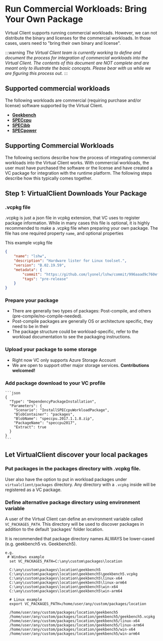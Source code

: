 # Run Commercial Workloads: Bring Your Own Package
Virtual Client supports running commercial workloads. However, we can not distribute the binary and licenses for the commercial workloads. In those cases, users need to "bring their own binary and license".

:::warning
*The Virtual Client team is currently working to define and document the process for integration of commercial workloads into the Virtual Client.
The contents of this document are NOT complete and are meant only to illustrate the basic concepts. Please bear with us while we are figuring this
process out.*
:::

## Supported commercial workloads
The following workloads are commercial (requiring purchase and/or license) software supported by the Virtual Client.

* **[Geekbench](../workloads/geekbench/geekbench.md)**
* **[SPECcpu](../workloads/speccpu/speccpu.md)**
* **[SPECjbb](../workloads/specjbb/specjbb.md)**
* **[SPECpower](../workloads/specpower/specpower.md)**  

## Supporting Commercial Workloads
The following sections describe how the process of integrating commercial workloads into the Virtual Client works. With commercial workloads, the user must
have purchased the software or the license and have created a VC package for integration with the runtime platform. The following steps describe how this typically
comes together.

## Step 1: VirtualClient Downloads Your Package
### .vcpkg file
.vcpkg is just a json file in vcpkg extension, that VC uses to register package information. While in many cases this file is optional, it is 
highly recommended to make a .vcpkg file when preparing your own package. The file has one required property `name`, and optional properties

This example vcpkg file 
```json
{
    "name": "lshw",
    "description": "Hardware lister for Linux toolset.",
    "version": "B.02.19.59",
    "metadata": {
        "commit": "https://github.com/lyonel/lshw/commit/996aaad9c760efa6b6ffef8518999ec226af049a",
        "tags": "pre-release"
    }
}
```

### Prepare your package
- There are generally two types of packages: Post-compile, and others (pre-compile/no-compile-needed).
- Post-compile packages are generally OS or architecture specific, they need to be in their 
- The package structure could be workload-specific, refer to the workload documentation to see the packaging instructions.

### Upload your package to some storage
- Right now VC only supports Azure Storage Account
- We are open to support other major storage services. **Contributions welcomed!**

### Add package download to your VC profile

    ```json
    {
      "Type": "DependencyPackageInstallation",
      "Parameters": {
        "Scenario": "InstallSPECcpuWorkloadPackage",
        "BlobContainer": "packages",
        "BlobName": "speccpu.2017.1.1.8.zip",
        "PackageName": "speccpu2017",
        "Extract": true
      }
    }
    ```

## Let VirtualClient discover your local packages

### Put packages in the packages directory with .vcpkg file.
User also have the option to put in workload packages under `virtualclient/packages` directory. Any directory with a `.vcpkg` inside will be registered as a VC package.

### Define alternative package directory using environment variable
A user of the Virtual Client can define an environment variable called `VC_PACKAGES_PATH`. This directory will be used to discover packages in addition to the 
default 'packages' folder location.

It is recommended that package directory names ALWAYS be lower-cased (e.g. geekbench5 vs. Geekbench5).

```
e.g.
 # Windows example
  set VC_PACKAGES_PATH=C:\any\custom\packages\location

  C:\any\custom\packages\location\geekbench5
  C:\any\custom\packages\location\geekbench5\geekbench5.vcpkg
  C:\any\custom\packages\location\geekbench5\linux-x64
  C:\any\custom\packages\location\geekbench5\linux-arm64
  C:\any\custom\packages\location\geekbench5\win-x64
  C:\any\custom\packages\location\geekbench5\win-arm64

  # Linux example
  export VC_PACKAGES_PATH=/home/user/any/custom/packages/location

  /home/user/any/custom/packages/location/geekbench5
  /home/user/any/custom/packages/location/geekbench5/geekbench5.vcpkg
  /home/user/any/custom/packages/location/geekbench5/linux-x64
  /home/user/any/custom/packages/location/geekbench5/linux-arm64
  /home/user/any/custom/packages/location/geekbench5/win-x64
  /home/user/any/custom/packages/location/geekbench5/win-arm64
```
